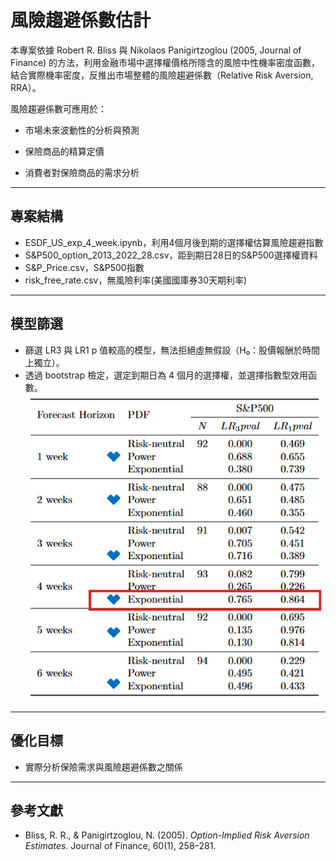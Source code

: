 #  風險趨避係數估計

本專案依據 Robert R. Bliss 與 Nikolaos Panigirtzoglou (2005, Journal of Finance) 的方法，利用金融市場中選擇權價格所隱含的風險中性機率密度函數，結合實際機率密度，反推出市場整體的風險趨避係數（Relative Risk Aversion, RRA）。

風險趨避係數可應用於：

- 市場未來波動性的分析與預測

- 保險商品的精算定價

- 消費者對保險商品的需求分析


---

## 專案結構
- ESDF_US_exp_4_week.ipynb，利用4個月後到期的選擇權估算風險趨避指數
- S&P500_option_2013_2022_28.csv，距到期日28日的S&P500選擇權資料
- S&P_Price.csv，S&P500指數
- risk_free_rate.csv，無風險利率(美國國庫券30天期利率) 

---

## 模型篩選
- 篩選 LR3 與 LR1 p 值較高的模型，無法拒絕虛無假設（H₀：股價報酬於時間上獨立）。
- 透過 bootstrap 檢定，選定到期日為 4 個月的選擇權，並選擇指數型效用函數。
![模型比較](comparison_between_models.png)

---
## 優化目標
- 實際分析保險需求與風險趨避係數之關係
---

##  參考文獻
- Bliss, R. R., & Panigirtzoglou, N. (2005). *Option-Implied Risk Aversion Estimates*. Journal of Finance, 60(1), 258–281.
